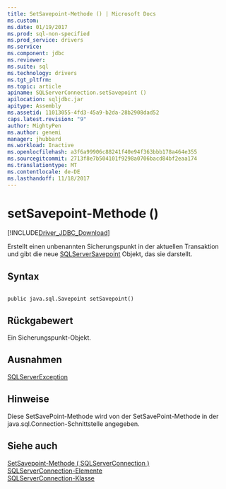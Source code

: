 ```yaml
---
title: SetSavepoint-Methode () | Microsoft Docs
ms.custom: 
ms.date: 01/19/2017
ms.prod: sql-non-specified
ms.prod_service: drivers
ms.service: 
ms.component: jdbc
ms.reviewer: 
ms.suite: sql
ms.technology: drivers
ms.tgt_pltfrm: 
ms.topic: article
apiname: SQLServerConnection.setSavepoint ()
apilocation: sqljdbc.jar
apitype: Assembly
ms.assetid: 11013055-4fd3-45a9-b2da-28b2908dad52
caps.latest.revision: "9"
author: MightyPen
ms.author: genemi
manager: jhubbard
ms.workload: Inactive
ms.openlocfilehash: a3f6a99906c88241f40e94f363bbb178a464e355
ms.sourcegitcommit: 2713f8e7b504101f9298a0706bacd84bf2eaa174
ms.translationtype: MT
ms.contentlocale: de-DE
ms.lasthandoff: 11/18/2017
---
```

# <a name="setsavepoint-method-"></a>setSavepoint-Methode ()
[!INCLUDE[Driver_JDBC_Download](../../../includes/driver_jdbc_download.md)]

  Erstellt einen unbenannten Sicherungspunkt in der aktuellen Transaktion und gibt die neue [SQLServerSavepoint](../../../connect/jdbc/reference/sqlserversavepoint-class.md) Objekt, das sie darstellt.  
  
## <a name="syntax"></a>Syntax  
  
```  
  
public java.sql.Savepoint setSavepoint()  
```  
  
## <a name="return-value"></a>Rückgabewert  
 Ein Sicherungspunkt-Objekt.  
  
## <a name="exceptions"></a>Ausnahmen  
 [SQLServerException](../../../connect/jdbc/reference/sqlserverexception-class.md)  
  
## <a name="remarks"></a>Hinweise  
 Diese SetSavePoint-Methode wird von der SetSavePoint-Methode in der java.sql.Connection-Schnittstelle angegeben.  
  
## <a name="see-also"></a>Siehe auch  
 [SetSavepoint-Methode &#40; SQLServerConnection &#41;](../../../connect/jdbc/reference/setsavepoint-method-sqlserverconnection.md)   
 [SQLServerConnection-Elemente](../../../connect/jdbc/reference/sqlserverconnection-members.md)   
 [SQLServerConnection-Klasse](../../../connect/jdbc/reference/sqlserverconnection-class.md)  
  
  
